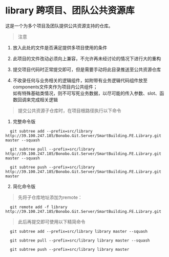 # library 跨项目、团队公共资源库

这是一个为多个项目及团队提供公共资源支持的仓库。    

> 注意
1. 放入此处的文件是否满足提供多项目使用的条件

2. 此项目的文件改动必须向上兼容，不允许再未经讨论的情况下进行大的重构

3. 提交项目代码时正常提交即可，但是需要手动将此目录推送至公共资源仓库

4. 不收录任何与业务相关的逻辑组件，如附带有业务逻辑代码组件放至components文件夹作为项目内公共组件；   
  如有特殊基础类情况，则不可写死业务数据，以尽可能的传入参数、slot、函数回调来完成相关逻辑

> 提交公共资源子仓库时，在项目根路径执行以下命令

1. 完整命令版
```
  git subtree add --prefix=src/library http://39.100.247.185/Bonobo.Git.Server/SmartBuilding.FE.Library.git master --squash

  git subtree pull --prefix=src/library http://39.100.247.185/Bonobo.Git.Server/SmartBuilding.FE.Library.git master --squash

  git subtree push --prefix=src/library http://39.100.247.185/Bonobo.Git.Server/SmartBuilding.FE.Library.git master
```

2. 简化命令版

> 先将子仓库地址添加为remote：
```
  git remote add -f library http://39.100.247.185/Bonobo.Git.Server/SmartBuilding.FE.Library.git
```

> 此后再提交即可使用以下精简命令
```
  git subtree add --prefix=src/library library master --squash

  git subtree pull --prefix=src/library library master --squash
  
  git subtree push --prefix=src/library library master
```